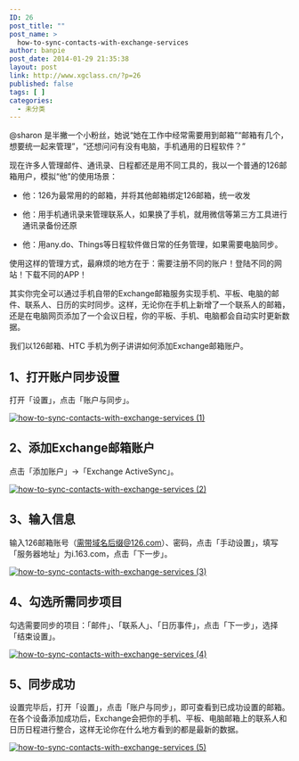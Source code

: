 ```yaml
---
ID: 26
post_title: ""
post_name: >
  how-to-sync-contacts-with-exchange-services
author: banpie
post_date: 2014-01-29 21:35:38
layout: post
link: http://www.xgclass.cn/?p=26
published: false
tags: [ ]
categories:
  - 未分类
---
```

@sharon 是半撇一个小粉丝，她说“她在工作中经常需要用到邮箱”“邮箱有几个，想要统一起来管理”，“还想问问有没有电脑，手机通用的日程软件？”

现在许多人管理邮件、通讯录、日程都还是用不同工具的，我以一个普通的126邮箱用户，模拟“他”的使用场景：

*   他：126为最常用的的邮箱，并将其他邮箱绑定126邮箱，统一收发

*   他：用手机通讯录来管理联系人，如果换了手机，就用微信等第三方工具进行通讯录备份还原

*   他：用any.do、Things等日程软件做日常的任务管理，如果需要电脑同步。

使用这样的管理方式，最麻烦的地方在于：需要注册不同的账户！登陆不同的网站！下载不同的APP！

其实你完全可以通过手机自带的Exchange邮箱服务实现手机、平板、电脑的邮件、联系人、日历的实时同步。这样，无论你在手机上新增了一个联系人的邮箱，还是在电脑网页添加了一个会议日程，你的平板、手机、电脑都会自动实时更新数据。

我们以126邮箱、HTC 手机为例子讲讲如何添加Exchange邮箱账户。

## 1、打开账户同步设置

打开「设置」，点击「账户与同步」。

[![how-to-sync-contacts-with-exchange-services (1)][1]][1]

## 2、添加Exchange邮箱账户

点击「添加账户」->「Exchange ActiveSync」。

[![how-to-sync-contacts-with-exchange-services (2)][2]][2]

## 3、输入信息

输入126邮箱账号（需带域名后缀@126.com）、密码，点击「手动设置」，填写「服务器地址」为i.163.com，点击「下一步」。

[![how-to-sync-contacts-with-exchange-services (3)][3]][3]

## 4、勾选所需同步项目

勾选需要同步的项目：「邮件」、「联系人」、「日历事件」，点击「下一步」，选择「结束设置」。

[![how-to-sync-contacts-with-exchange-services (4)][4]][4]

## 5、同步成功

设置完毕后，打开「设置」，点击「账户与同步」，即可查看到已成功设置的邮箱。在各个设备添加成功后，Exchange会把你的手机、平板、电脑邮箱上的联系人和日历日程进行整合，这样无论你在什么地方看到的都是最新的数据。

[![how-to-sync-contacts-with-exchange-services (5)][5]][5]

 [1]: http://7arnhx.com1.z0.glb.clouddn.com/wp-content/uploads/2014/01/how-to-sync-contacts-with-exchange-services-1.png
 [2]: http://7arnhx.com1.z0.glb.clouddn.com/wp-content/uploads/2014/01/how-to-sync-contacts-with-exchange-services-2.png
 [3]: http://7arnhx.com1.z0.glb.clouddn.com/wp-content/uploads/2014/01/how-to-sync-contacts-with-exchange-services-3.png
 [4]: http://7arnhx.com1.z0.glb.clouddn.com/wp-content/uploads/2014/01/how-to-sync-contacts-with-exchange-services-4.png
 [5]: http://7arnhx.com1.z0.glb.clouddn.com/wp-content/uploads/2014/01/how-to-sync-contacts-with-exchange-services-5.png